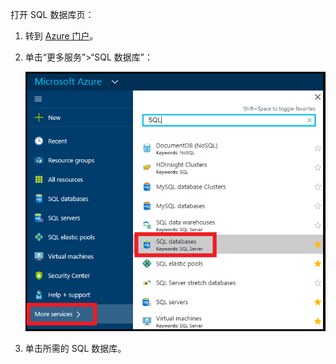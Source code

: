 打开 SQL 数据库页：

1. 转到 [Azure 门户](https://portal.azure.cn)。
2. 单击“更多服务”>“SQL 数据库”：

   ![SQL 数据库](./media/sql-database-browse-to-database/browse-to-database.png)  

3. 单击所需的 SQL 数据库。

<!---HONumber=Mooncake_0116_2017-->